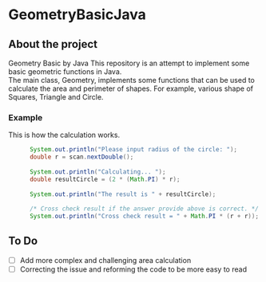 # GeometryBasicJava

<!-- ABOUT -->
## About the project

Geometry Basic by Java
This repository is an attempt to implement some basic geometric functions in Java.  
The main class, Geometry, implements some functions that can be used to calculate the area and perimeter of shapes.
For example, various shape of Squares, Triangle and Circle.

### Example

This is how the calculation works.

  ```java
        System.out.println("Please input radius of the circle: ");
        double r = scan.nextDouble();
        
        System.out.println("Calculating... ");
        double resultCircle = (2 * (Math.PI) * r);
        
        System.out.println("The result is " + resultCircle);
        
        /* Cross check result if the answer provide above is correct. */
        System.out.println("Cross check result = " + Math.PI * (r + r));
  
  ```


<!-- TODO -->
## To Do

- [ ] Add more complex and challenging area calculation
- [ ] Correcting the issue and reforming the code to be more easy to read
